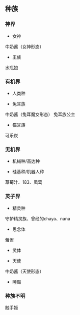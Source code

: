 ## 种族

### 神界

- 女神

牛奶酱（女神形态）

- 王族

水瓶娘

### 有机界

- 人类种

- 兔耳族

牛奶酱（兔耳魔女形态） 兔耳族公主

- 猫耳族

可乐炭

### 无机界

- 机械种/高达种

- 硅基种/机器人种

草莓汁、183、凤鸾

### 灵子界

- 精灵种

守护精灵族、曾经的chaya、nana

- 思念体

蕾酱

- 灵体

- 天使

牛奶酱（天使形态）

- 睡魔

### 种族不明

触手姬
